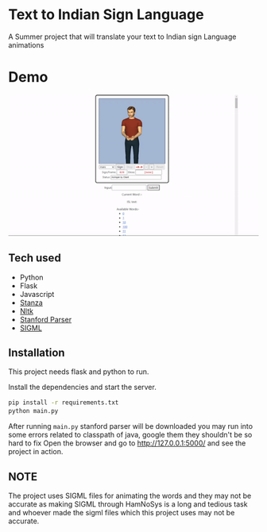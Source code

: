 # Text to Indian Sign Language

A Summer project that will translate your text to Indian sign Language animations

# Demo
![demo](demo.gif)
## Tech used

- Python
- Flask 
- Javascript
- [Stanza](https://stanfordnlp.github.io/stanza/)
- [Nltk](https://www.nltk.org/)
- [Stanford Parser](https://nlp.stanford.edu/software/lex-parser.shtml)
- [SIGML](https://vh.cmp.uea.ac.uk/index.php/SiGML)


## Installation
This project needs flask and python to run.

Install the dependencies and start the server.

```sh
pip install -r requirements.txt
python main.py
```
After running ```main.py``` stanford parser will be downloaded 
you may run into some errors related to classpath of java, google them they shouldn't be so hard to fix 
Open the browser and go to http://127.0.0.1:5000/  and see the project in action.

## NOTE
The project uses SIGML files for animating the words and they may not be accurate as making SIGML through HamNoSys is a long and tedious task and whoever made the sigml files which this project uses may not be accurate. 
